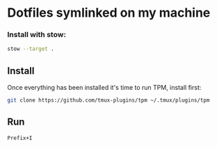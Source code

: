 # Dotfiles symlinked on my machine

### Install with stow:
```bash
stow --target .
```

## Install
Once everything has been installed it's time to run TPM, install first:
```bash
git clone https://github.com/tmux-plugins/tpm ~/.tmux/plugins/tpm
```

## Run
`Prefix+I`
